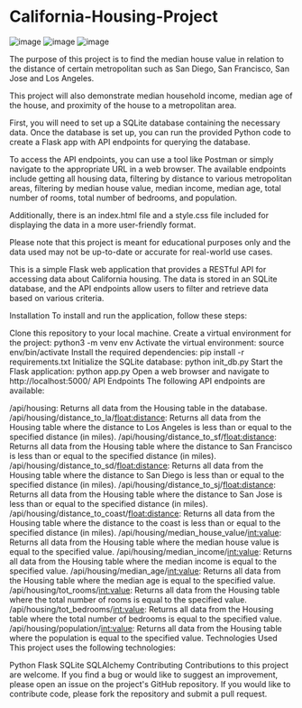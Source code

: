 # California-Housing-Project

![image](https://user-images.githubusercontent.com/117672086/232669250-b9fcb017-f5d8-42f5-933a-9d70fe89b913.png)
![image](https://user-images.githubusercontent.com/117672086/232669471-91f73bbd-7a61-4887-bc0a-daf0e4ff0f46.png)
![image](https://user-images.githubusercontent.com/117672086/232669598-6f04bfe4-d567-4bd5-8041-a69d10934a89.png)

The purpose of this project is to find the median house value in relation to the distance of certain metropolitan such as San Diego, San Francisco, San Jose and Los Angeles.

This project will also demonstrate median household income, median age of the house, and proximity of the house to a metropolitan area.

First, you will need to set up a SQLite database containing the necessary data. Once the database is set up, you can run the provided Python code to create a Flask app with API endpoints for querying the database.

To access the API endpoints, you can use a tool like Postman or simply navigate to the appropriate URL in a web browser. The available endpoints include getting all housing data, filtering by distance to various metropolitan areas, filtering by median house value, median income, median age, total number of rooms, total number of bedrooms, and population.

Additionally, there is an index.html file and a style.css file included for displaying the data in a more user-friendly format.

Please note that this project is meant for educational purposes only and the data used may not be up-to-date or accurate for real-world use cases.


This is a simple Flask web application that provides a RESTful API for accessing data about California housing. The data is stored in an SQLite database, and the API endpoints allow users to filter and retrieve data based on various criteria.

Installation
To install and run the application, follow these steps:

Clone this repository to your local machine.
Create a virtual environment for the project: python3 -m venv env
Activate the virtual environment: source env/bin/activate
Install the required dependencies: pip install -r requirements.txt
Initialize the SQLite database: python init_db.py
Start the Flask application: python app.py
Open a web browser and navigate to http://localhost:5000/
API Endpoints
The following API endpoints are available:

/api/housing: Returns all data from the Housing table in the database.
/api/housing/distance_to_la/<float:distance>: Returns all data from the Housing table where the distance to Los Angeles is less than or equal to the specified distance (in miles).
/api/housing/distance_to_sf/<float:distance>: Returns all data from the Housing table where the distance to San Francisco is less than or equal to the specified distance (in miles).
/api/housing/distance_to_sd/<float:distance>: Returns all data from the Housing table where the distance to San Diego is less than or equal to the specified distance (in miles).
/api/housing/distance_to_sj/<float:distance>: Returns all data from the Housing table where the distance to San Jose is less than or equal to the specified distance (in miles).
/api/housing/distance_to_coast/<float:distance>: Returns all data from the Housing table where the distance to the coast is less than or equal to the specified distance (in miles).
/api/housing/median_house_value/<int:value>: Returns all data from the Housing table where the median house value is equal to the specified value.
/api/housing/median_income/<int:value>: Returns all data from the Housing table where the median income is equal to the specified value.
/api/housing/median_age/<int:value>: Returns all data from the Housing table where the median age is equal to the specified value.
/api/housing/tot_rooms/<int:value>: Returns all data from the Housing table where the total number of rooms is equal to the specified value.
/api/housing/tot_bedrooms/<int:value>: Returns all data from the Housing table where the total number of bedrooms is equal to the specified value.
/api/housing/population/<int:value>: Returns all data from the Housing table where the population is equal to the specified value.
Technologies Used
This project uses the following technologies:

Python
Flask
SQLite
SQLAlchemy
Contributing
Contributions to this project are welcome. If you find a bug or would like to suggest an improvement, please open an issue on the project's GitHub repository. If you would like to contribute code, please fork the repository and submit a pull request.
